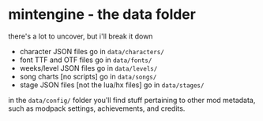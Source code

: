 # mintengine - the data folder

there's a lot to uncover, but i'll break it down

- character JSON files go in `data/characters/`
- font TTF and OTF files go in `data/fonts/`
- weeks/level JSON files go in `data/levels/`
- song charts [no scripts] go in `data/songs/`
- stage JSON files [not the lua/hx files] go in `data/stages/`

in the `data/config/` folder you'll find stuff pertaining to other mod metadata, such as modpack settings, achievements, and credits.